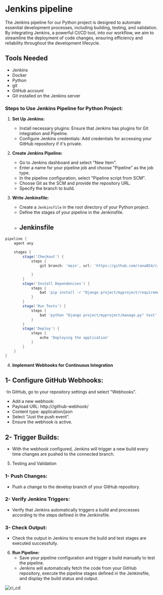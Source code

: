 # Jenkins pipeline
The Jenkins pipeline for our Python project is designed to automate essential development processes, including building, testing, and validation. By integrating Jenkins, a powerful CI/CD tool, into our workflow, we aim to streamline the deployment of code changes, ensuring efficiency and reliability throughout the development lifecycle.

## Tools Needed
- Jenkins
- Docker
- Python
- git
- GitHub account
- Git installed on the Jenkins server

### Steps to Use Jenkins Pipeline for Python Project:

1. **Set Up Jenkins:**
   - Install necessary plugins: Ensure that Jenkins has plugins for Git integration and Pipeline.
   - Configure Jenkins credentials: Add credentials for accessing your GitHub repository if it's private.

2. **Create Jenkins Pipeline:**
   - Go to Jenkins dashboard and select "New Item".
   - Enter a name for your pipeline job and choose "Pipeline" as the job type.
   - In the pipeline configuration, select "Pipeline script from SCM".
   - Choose Git as the SCM and provide the repository URL.
   - Specify the branch to build.

3. **Write Jenkinsfile:**
   - Create a `Jenkinsfile` in the root directory of your Python project.
   - Define the stages of your pipeline in the Jenkinsfile.
   - ## Jenkinsfile
```groovy
pipeline {
    agent any
    
    stages {
        stage('Checkout') {
            steps {
                git branch: 'main', url: 'https://github.com/rana854/cicd-project-1.git'![Uploading ci_cd.jpg…]()

            }
        }
        stage('Install Dependencies') {
            steps {
                bat 'pip install -r "Django project/myproject/requirements.txt"'
            }
        }
        stage('Run Tests') {
            steps {
                bat 'python "Django project/myproject/manage.py" test'
            }
        }
        stage('Deploy') {
            steps {
                echo 'Deploying the application'
            }
        }
    }
}
```

4. **Implement Webhooks for Continuous Integration**
## 1- Configure GitHub Webhooks:
   -In GitHub, go to your repository settings and select "Webhooks".
   - Add a new webhook:
   - Payload URL: http://<your-jenkins-url>/github-webhook/
   - Content type: application/json
   - Select "Just the push event".
   - Ensure the webhook is active.

## 2-  Trigger Builds:
- With the webhook configured, Jenkins will trigger a new build every time changes are pushed to the connected branch.

5. Testing and Validation
   
### 1- Push Changes:
- Push a change to the develop branch of your GitHub repository.

### 2- Verify Jenkins Triggers:
- Verify that Jenkins automatically triggers a build and processes according to the steps defined in the Jenkinsfile.

### 3- Check Output:
- Check the output in Jenkins to ensure the build and test stages are executed successfully.

6. **Run Pipeline:**
   - Save your pipeline configuration and trigger a build manually to test the pipeline.
   - Jenkins will automatically fetch the code from your GitHub repository, execute the pipeline stages defined in the Jenkinsfile, and display the build status and output.



![ci_cd](https://github.com/rana854/cicd-project-1/assets/132678372/4ab7b14d-875b-4ad7-a93b-e1aaacfbbb03)
